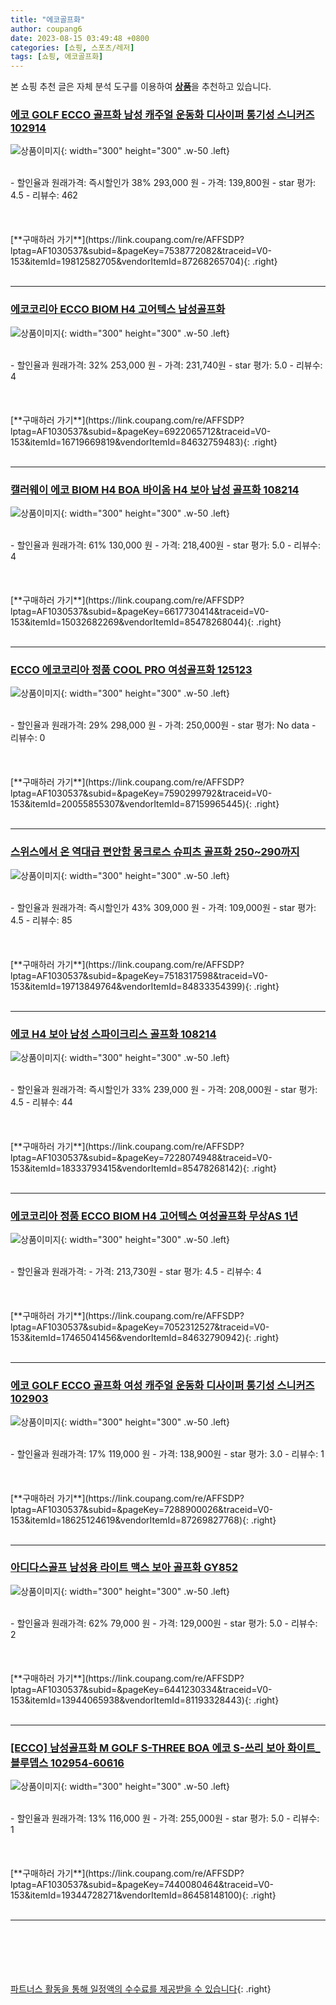 ```yaml
---
title: "에코골프화"
author: coupang6
date: 2023-08-15 03:49:48 +0800
categories: [쇼핑, 스포츠/레저]
tags: [쇼핑, 에코골프화]
---
```


본 쇼핑 추천 글은 자체 분석 도구를 이용하여 [**상품**](https://link.coupang.com/a/bao1ui)을 추천하고 있습니다.

### [에코 GOLF ECCO 골프화 남성 캐주얼 운동화 디사이퍼 통기성 스니커즈 102914](https://link.coupang.com/re/AFFSDP?lptag=AF1030537&subid=&pageKey=7538772082&traceid=V0-153&itemId=19812582705&vendorItemId=87268265704)

![상품이미지](https://thumbnail8.coupangcdn.com/thumbnails/remote/230x230ex/image/vendor_inventory/3851/d9b0de6ec32e82535b6e306aa9b3cc0dfbcef282094b4287288dfd3b22b9.jpg){: width="300" height="300" .w-50 .left}


<br>
- 할인율과 원래가격: 즉시할인가 38%  293,000   원
- 가격: 139,800원
- star 평가: 4.5
- 리뷰수: 462
<br>
<br>
<br>
<br>
[**구매하러 가기**](https://link.coupang.com/re/AFFSDP?lptag=AF1030537&subid=&pageKey=7538772082&traceid=V0-153&itemId=19812582705&vendorItemId=87268265704){: .right}
<br>
<br>

---

### [에코코리아 ECCO BIOM H4 고어텍스 남성골프화](https://link.coupang.com/re/AFFSDP?lptag=AF1030537&subid=&pageKey=6922065712&traceid=V0-153&itemId=16719669819&vendorItemId=84632759483)

![상품이미지](https://thumbnail6.coupangcdn.com/thumbnails/remote/230x230ex/image/vendor_inventory/c13b/dceb4747f7882619b734d9300baa8f7e71ac2f6f0f6586184e935117c9c9.jpg){: width="300" height="300" .w-50 .left}


<br>
- 할인율과 원래가격: 32%  253,000   원
- 가격: 231,740원
- star 평가: 5.0
- 리뷰수: 4
<br>
<br>
<br>
<br>
[**구매하러 가기**](https://link.coupang.com/re/AFFSDP?lptag=AF1030537&subid=&pageKey=6922065712&traceid=V0-153&itemId=16719669819&vendorItemId=84632759483){: .right}
<br>
<br>

---

### [캘러웨이 에코 BIOM H4 BOA 바이옴 H4 보아 남성 골프화 108214](https://link.coupang.com/re/AFFSDP?lptag=AF1030537&subid=&pageKey=6617730414&traceid=V0-153&itemId=15032682269&vendorItemId=85478268044)

![상품이미지](https://thumbnail10.coupangcdn.com/thumbnails/remote/230x230ex/image/vendor_inventory/6ca2/5f581eb8852c59fee65c490ba6517f5ac12162afd9cbb1ca606f118cc6a9.jpg){: width="300" height="300" .w-50 .left}


<br>
- 할인율과 원래가격: 61%  130,000   원
- 가격: 218,400원
- star 평가: 5.0
- 리뷰수: 4
<br>
<br>
<br>
<br>
[**구매하러 가기**](https://link.coupang.com/re/AFFSDP?lptag=AF1030537&subid=&pageKey=6617730414&traceid=V0-153&itemId=15032682269&vendorItemId=85478268044){: .right}
<br>
<br>

---

### [ECCO 에코코리아 정품 COOL PRO 여성골프화 125123](https://link.coupang.com/re/AFFSDP?lptag=AF1030537&subid=&pageKey=7590299792&traceid=V0-153&itemId=20055855307&vendorItemId=87159965445)

![상품이미지](https://thumbnail6.coupangcdn.com/thumbnails/remote/230x230ex/image/vendor_inventory/d1b9/124044721a25c37e007b440b4a882352e6b00414a7da7b962a58e17c2631.jpg){: width="300" height="300" .w-50 .left}


<br>
- 할인율과 원래가격: 29%  298,000   원
- 가격: 250,000원
- star 평가: No data
- 리뷰수: 0
<br>
<br>
<br>
<br>
[**구매하러 가기**](https://link.coupang.com/re/AFFSDP?lptag=AF1030537&subid=&pageKey=7590299792&traceid=V0-153&itemId=20055855307&vendorItemId=87159965445){: .right}
<br>
<br>

---

### [스위스에서 온 역대급 편안함 몽크로스 슈피츠 골프화 250~290까지](https://link.coupang.com/re/AFFSDP?lptag=AF1030537&subid=&pageKey=7518317598&traceid=V0-153&itemId=19713849764&vendorItemId=84833354399)

![상품이미지](https://thumbnail6.coupangcdn.com/thumbnails/remote/230x230ex/image/vendor_inventory/0cf6/3d3f97ba4f2aa66bf7e5db8d2cfb22b9db2e26edf1c4a4d34093012784a0.jpg){: width="300" height="300" .w-50 .left}


<br>
- 할인율과 원래가격: 즉시할인가 43%  309,000   원
- 가격: 109,000원
- star 평가: 4.5
- 리뷰수: 85
<br>
<br>
<br>
<br>
[**구매하러 가기**](https://link.coupang.com/re/AFFSDP?lptag=AF1030537&subid=&pageKey=7518317598&traceid=V0-153&itemId=19713849764&vendorItemId=84833354399){: .right}
<br>
<br>

---

### [에코 H4 보아 남성 스파이크리스 골프화 108214](https://link.coupang.com/re/AFFSDP?lptag=AF1030537&subid=&pageKey=7228074948&traceid=V0-153&itemId=18333793415&vendorItemId=85478268142)

![상품이미지](https://thumbnail10.coupangcdn.com/thumbnails/remote/230x230ex/image/vendor_inventory/6ca2/5f581eb8852c59fee65c490ba6517f5ac12162afd9cbb1ca606f118cc6a9.jpg){: width="300" height="300" .w-50 .left}


<br>
- 할인율과 원래가격: 즉시할인가 33%  239,000   원
- 가격: 208,000원
- star 평가: 4.5
- 리뷰수: 44
<br>
<br>
<br>
<br>
[**구매하러 가기**](https://link.coupang.com/re/AFFSDP?lptag=AF1030537&subid=&pageKey=7228074948&traceid=V0-153&itemId=18333793415&vendorItemId=85478268142){: .right}
<br>
<br>

---

### [에코코리아 정품 ECCO BIOM H4 고어텍스 여성골프화 무상AS 1년](https://link.coupang.com/re/AFFSDP?lptag=AF1030537&subid=&pageKey=7052312527&traceid=V0-153&itemId=17465041456&vendorItemId=84632790942)

![상품이미지](https://thumbnail6.coupangcdn.com/thumbnails/remote/230x230ex/image/vendor_inventory/de69/2e7515b3a868297080f82200e56b2c40cb6eefa4eda066b5a4ce4f6635ce.jpg){: width="300" height="300" .w-50 .left}


<br>
- 할인율과 원래가격: 
- 가격: 213,730원
- star 평가: 4.5
- 리뷰수: 4
<br>
<br>
<br>
<br>
[**구매하러 가기**](https://link.coupang.com/re/AFFSDP?lptag=AF1030537&subid=&pageKey=7052312527&traceid=V0-153&itemId=17465041456&vendorItemId=84632790942){: .right}
<br>
<br>

---

### [에코 GOLF ECCO 골프화 여성 캐주얼 운동화 디사이퍼 통기성 스니커즈 102903](https://link.coupang.com/re/AFFSDP?lptag=AF1030537&subid=&pageKey=7288900026&traceid=V0-153&itemId=18625124619&vendorItemId=87269827768)

![상품이미지](https://thumbnail6.coupangcdn.com/thumbnails/remote/230x230ex/image/vendor_inventory/fb50/59de9128988559954456869046902303a4b93b2def6954dabdbfa79404c3.jpg){: width="300" height="300" .w-50 .left}


<br>
- 할인율과 원래가격: 17%  119,000   원
- 가격: 138,900원
- star 평가: 3.0
- 리뷰수: 1
<br>
<br>
<br>
<br>
[**구매하러 가기**](https://link.coupang.com/re/AFFSDP?lptag=AF1030537&subid=&pageKey=7288900026&traceid=V0-153&itemId=18625124619&vendorItemId=87269827768){: .right}
<br>
<br>

---

### [아디다스골프 남성용 라이트 맥스 보아 골프화 GY852](https://link.coupang.com/re/AFFSDP?lptag=AF1030537&subid=&pageKey=6441230334&traceid=V0-153&itemId=13944065938&vendorItemId=81193328443)

![상품이미지](https://thumbnail6.coupangcdn.com/thumbnails/remote/230x230ex/image/retail/images/2814943748941656-8c6d7841-e151-4066-927b-5c89c9b015fd.jpg){: width="300" height="300" .w-50 .left}


<br>
- 할인율과 원래가격: 62%  79,000   원
- 가격: 129,000원
- star 평가: 5.0
- 리뷰수: 2
<br>
<br>
<br>
<br>
[**구매하러 가기**](https://link.coupang.com/re/AFFSDP?lptag=AF1030537&subid=&pageKey=6441230334&traceid=V0-153&itemId=13944065938&vendorItemId=81193328443){: .right}
<br>
<br>

---

### [[ECCO] 남성골프화 M GOLF S-THREE BOA 에코 S-쓰리 보아 화이트_블루뎁스 102954-60616](https://link.coupang.com/re/AFFSDP?lptag=AF1030537&subid=&pageKey=7440080464&traceid=V0-153&itemId=19344728271&vendorItemId=86458148100)

![상품이미지](https://thumbnail9.coupangcdn.com/thumbnails/remote/230x230ex/image/vendor_inventory/973b/9d36cf4f9df3cabb53bafa3789f5e854f03775229e30539884797ae4a6b5.jpg){: width="300" height="300" .w-50 .left}


<br>
- 할인율과 원래가격: 13%  116,000   원
- 가격: 255,000원
- star 평가: 5.0
- 리뷰수: 1
<br>
<br>
<br>
<br>
[**구매하러 가기**](https://link.coupang.com/re/AFFSDP?lptag=AF1030537&subid=&pageKey=7440080464&traceid=V0-153&itemId=19344728271&vendorItemId=86458148100){: .right}
<br>
<br>

---
<br><br><br><br><br> [파트너스 활동을 통해 일정액의 수수료를 제공받을 수 있습니다](https://link.coupang.com/a/bao1ui){: .right}